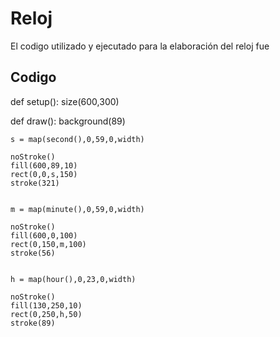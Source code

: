 # Reloj
El codigo utilizado y ejecutado para la elaboración del reloj fue 

## Codigo
def setup():
    size(600,300)

def draw():
    background(89)
    

    s = map(second(),0,59,0,width)
    
    noStroke()
    fill(600,89,10)
    rect(0,0,s,150)
    stroke(321)
    
    
    m = map(minute(),0,59,0,width)

    noStroke()
    fill(600,0,100)
    rect(0,150,m,100)
    stroke(56)
    
    
    h = map(hour(),0,23,0,width)
    
    noStroke()
    fill(130,250,10)
    rect(0,250,h,50)
    stroke(89)
